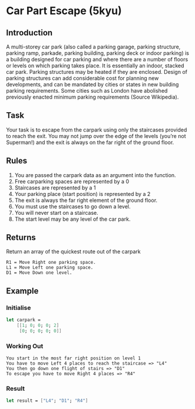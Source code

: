 # Car Part Escape (5kyu)

## Introduction

A multi-storey car park (also called a parking garage, parking structure,
parking ramp, parkade, parking building, parking deck or indoor parking) is a
building designed for car parking and where there are a number of floors or
levels on which parking takes place. It is essentially an indoor, stacked car
park. Parking structures may be heated if they are enclosed. Design of parking
structures can add considerable cost for planning new developments, and can be
mandated by cities or states in new building parking requirements. Some cities
such as London have abolished previously enacted minimum parking requirements
(Source Wikipedia).

## Task

Your task is to escape from the carpark using only the staircases provided to
reach the exit. You may not jump over the edge of the levels (you’re not
Superman!) and the exit is always on the far right of the ground floor.

## Rules

1. You are passed the carpark data as an argument into the function.
2. Free carparking spaces are represented by a 0
3. Staircases are represented by a 1
4. Your parking place (start position) is represented by a 2
5. The exit is always the far right element of the ground floor.
6. You must use the staircases to go down a level.
7. You will never start on a staircase.
8. The start level may be any level of the car park.

## Returns

Return an array of the quickest route out of the carpark

```
R1 = Move Right one parking space.
L1 = Move Left one parking space.
D1 = Move Down one level.
```

## Example

### Initialise

```fs
let carpark = 
    [[1; 0; 0; 0; 2]
     [0; 0; 0; 0; 0]]
```

### Working Out

    You start in the most far right position on level 1
    You have to move Left 4 places to reach the staircase => "L4"
    You then go down one flight of stairs => "D1"
    To escape you have to move Right 4 places => "R4"

### Result

```fs
let result = ["L4"; "D1"; "R4"]
```
